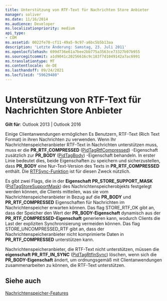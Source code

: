 ```yaml
---
title: Unterstützung von RTF-Text für Nachrichten Store Anbieter
manager: soliver
ms.date: 11/16/2014
ms.audience: Developer
ms.localizationpriority: medium
api_type:
- COM
ms.assetid: 0022fe70-cf11-49a5-9c97-a6bc5b5b13aa
description: 'Letzte Änderung: Samstag, 23. Juli 2011'
ms.openlocfilehash: 699d736e61a7bee2bb775a3563ce73327b97b955
ms.sourcegitcommit: a1d9041c20256616c9c183f7d1049142a7ac6991
ms.translationtype: MT
ms.contentlocale: de-DE
ms.lasthandoff: 09/24/2021
ms.locfileid: "59629480"
---
```

# <a name="supporting-rtf-text-for-message-store-providers"></a>Unterstützung von RTF-Text für Nachrichten Store Anbieter

  
  
**Gilt für**: Outlook 2013 | Outlook 2016 
  
Einige Clientanwendungen ermöglichen Es Benutzern, RTF-Text (Rich Text Format) in ihren Nachrichten zu verwenden. Wenn Ihr Nachrichtenspeicheranbieter RTF-Text in Nachrichten unterstützen muss, muss er die **PR_RTF_COMPRESSED** ([PidTagRtfCompressed](pidtagrtfcompressed-canonical-property.md)) -Eigenschaft zusätzlich zur **PR_BODY** ([PidTagBody](pidtagbody-canonical-property.md)) -Eigenschaft behandeln. In erster Linie bedeutet dies, beide Eigenschaften zu speichern und sicherzustellen, dass **PR_BODY** eine Nur-Text-Version des Texts in **PR_RTF_COMPRESSED** enthält. Die [RTFSync-Funktion](rtfsync.md) ist für diesen Zweck nützlich. 
  
Es gibt zwei Flags, die in der **Eigenschaft PR_STORE_SUPPORT_MASK** ([PidTagStoreSupportMask](pidtagstoresupportmask-canonical-property.md)) des Nachrichtenspeicherobjekts festgelegt werden können, die Clients mitteilen, was sie vom Nachrichtenspeicheranbieter in Bezug auf die **PR_BODY** und **PR_RTF_COMPRESSED** Eigenschaften für Nachrichten im Nachrichtenspeicher erwarten können. Das flag STORE_RTF_OK gibt an, dass der Speicher den Wert der **PR_BODY-Eigenschaft** dynamisch aus der **PR_RTF_COMPRESSED-Eigenschaft** generieren kann, wodurch Clients die Last der expliziten Synchronisierung vermeiden können. Das flag STORE_UNCOMPRESSED_RTF gibt an, dass der Nachrichtenspeicheranbieter nicht komprimierte Daten in **PR_RTF_COMPRESSED** unterstützen kann.
  
Nachrichtenspeicheranbieter, die RTF-Text nicht unterstützen, müssen die **eigenschaft PR_RTF_IN_SYNC** ([PidTagRtfInSync](pidtagrtfinsync-canonical-property.md)) löschen, wenn sich die **PR_BODY-Eigenschaft** ändert, um ordnungsgemäß mit Clientanwendungen zusammenarbeiten zu können, die RTF-Text unterstützen. 
  
## <a name="see-also"></a>Siehe auch



[Nachrichtenspeicher-Features](message-store-features.md)

